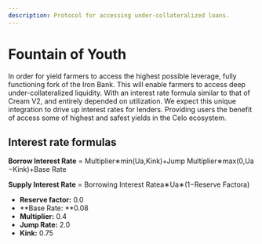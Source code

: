 ```yaml
---
description: Protocol for accessing under-collateralized loans.
---
```


# Fountain of Youth

In order for yield farmers to access the highest possible leverage,  fully functioning fork of the Iron Bank. This will enable farmers to access deep under-collateralized liquidity. With an interest rate formula similar to that of Cream V2, and entirely depended on utilization. We expect this unique integration to drive up interest rates for lenders. Providing users the benefit of access some of highest and safest yields in the Celo ecosystem.  

## Interest rate formulas

**Borrow Interest Rate** ​= Multiplier∗min(Ua​,Kink)+Jump Multiplier∗max(0,Ua​−Kink)+Base Rate​

**Supply Interest Rate** ​= Borrowing Interest Ratea​∗Ua​∗(1−Reserve Factora​)

* **Reserve factor:** 0.0
* **Base Rate: **0.08
* **Multiplier:** 0.4
* **Jump Rate:** 2.0
* **Kink:** 0.75





